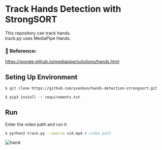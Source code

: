 # Track Hands Detection with StrongSORT

This repository can track hands.  
track.py uses MediaPipe Hands.

### :raising_hand: Reference:
https://google.github.io/mediapipe/solutions/hands.html


## Seting Up Environment

```bash
$ git clone https://github.com/ysenkun/hands-detection-strongsort.git
```

```bash
$ pip3 install -r requirements.txt
```

## Run
Enter the video path and run it.
```bash
$ python3 track.py --source vid.mp4 # video path
```

![hand](https://user-images.githubusercontent.com/82140392/180654842-fb6bde4e-d152-40d8-8d4c-c674da446108.gif)
